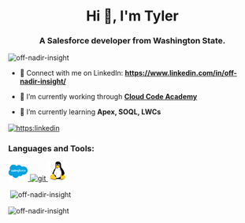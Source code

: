 <h1 align="center">Hi 👋, I'm Tyler</h1>
<h3 align="center">A Salesforce developer from Washington State.</h3>

<p align="left"> <img src="https://komarev.com/ghpvc/?username=off-nadir-insight&label=Profile%20views&color=0e75b6&style=flat" alt="off-nadir-insight" /> </p>

- 🔗 Connect with me on LinkedIn: **https://www.linkedin.com/in/off-nadir-insight/**

- 🔭 I’m currently working through [**Cloud Code Academy**](https://www.cloudcodeacademy.com)

- 🌱 I’m currently learning **Apex, SOQL, LWCs**

<a href="https://linkedin.com/in/https:linkedin" target="blank"><img align="center" src="https://raw.githubusercontent.com/rahuldkjain/github-profile-readme-generator/master/src/images/icons/Social/linked-in-alt.svg" alt="https:linkedin" height="30" width="40" /></a>
<p align="left">
</p>

<h3 align="left">Languages and Tools:</h3>
<p align="left"> <a href="https://developer.salesforce.com/developer-centers/apex" target="_blank" rel="noreferrer"> <img src="https://github.com/devicons/devicon/blob/master/icons/salesforce/salesforce-original.svg" alt="c" width="40" height="40"/> </a> <a href="https://git-scm.com/" target="_blank" rel="noreferrer"> <img src="https://www.vectorlogo.zone/logos/git-scm/git-scm-icon.svg" alt="git" width="40" height="40"/> </a> <a href="https://www.linux.org/" target="_blank" rel="noreferrer"> <img src="https://raw.githubusercontent.com/devicons/devicon/master/icons/linux/linux-original.svg" alt="linux" width="40" height="40"/> </a> </p>

<p>&nbsp;<img align="center" src="https://github-readme-stats.vercel.app/api?username=off-nadir-insight&show_icons=true&locale=en" alt="off-nadir-insight" /></p>

<p><img align="center" src="https://github-readme-streak-stats.herokuapp.com/?user=off-nadir-insight&" alt="off-nadir-insight" /></p>

